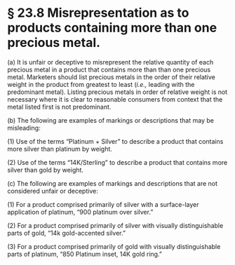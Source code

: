 # § 23.8   Misrepresentation as to products containing more than one precious metal.

(a) It is unfair or deceptive to misrepresent the relative quantity of each precious metal in a product that contains more than than one precious metal. Marketers should list precious metals in the order of their relative weight in the product from greatest to least (*i.e.,* leading with the predominant metal). Listing precious metals in order of relative weight is not necessary where it is clear to reasonable consumers from context that the metal listed first is not predominant.


(b) The following are examples of markings or descriptions that may be misleading:


(1) Use of the terms “Platinum + Silver” to describe a product that contains more silver than platinum by weight.


(2) Use of the terms “14K/Sterling” to describe a product that contains more silver than gold by weight.


(c) The following are examples of markings and descriptions that are not considered unfair or deceptive:


(1) For a product comprised primarily of silver with a surface-layer application of platinum, “900 platinum over silver.”


(2) For a product comprised primarily of silver with visually distinguishable parts of gold, “14k gold-accented silver.”


(3) For a product comprised primarily of gold with visually distinguishable parts of platinum, “850 Platinum inset, 14K gold ring.”




